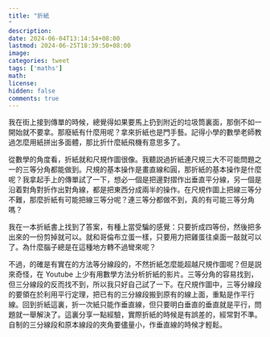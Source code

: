 ```yaml
---
title: "折紙"
description: 
date: 2024-06-04T13:14:54+08:00
lastmod: 2024-06-25T18:39:50+08:00
image: 
categories: tweet
tags: ['maths']
math: 
license: 
hidden: false
comments: true
---
```


我在街上接到傳單的時候，總覺得如果要馬上扔到附近的垃圾筒裏面，那倒不如一開始就不要拿。那廢紙有什麼用呢？拿來折紙也是門手藝。記得小學的數學老師教過怎麼用紙拼出多面體，那比折什麼紙飛機有意思多了。

從數學的角度看，折紙就和尺規作圖很像。我聽説過折紙連尺規三大不可能問題之一的三等分角都能做到。尺規的基本操作是畫直線和圓，那折紙的基本操作是什麼呢？我拿起手上的傳單試了一下，想必一個是把邊對摺作出垂直平分線，另一個是沿着對角對折作出對角線，都是把東西分成兩半的操作。在尺規作圖上把線三等分不難，那麼折紙有可能把線三等分呢？連三等分都做不到，真的有可能三等分角嗎？

我在一本折紙書上找到了答案，有種上當受騙的感覺：只要折成四等份，然後把多出來的一份剪掉就可以。就和哥倫布立蛋一樣，只要用力把雞蛋往桌面一敲就可以了。為什麼腦子總是在這種地方轉不過彎來呢？

不過，的確是有實在的方法等分線段的，不然折紙怎麼能超越尺規作圖呢？但是説來奇怪，在 Youtube 上少有用數學方法分析折紙的影片。三等分角的容易找到，但三分線段的反而找不到，所以我只好自己試了一下。在尺規作圖中，三等分線段的要領在於利用平行定理，把已有的三分線段搬到原有的線上面，重點是作平行線。回到折紙這裏，折一次紙只能作垂直線，但只要明白垂直的垂直就是平行，問題就一舉解決了。這裏分享一點經驗，實際折紙的時候是有誤差的，經常對不準。自制的三分線段和原本線段的夾角要儘量小，作垂直線的時候才輕鬆。

